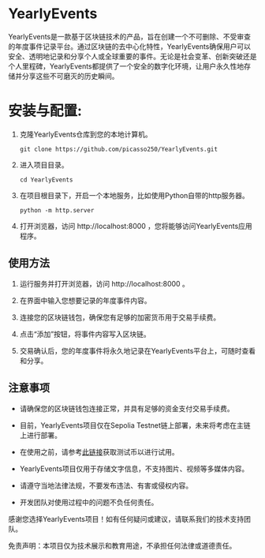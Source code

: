 YearlyEvents
===
YearlyEvents是一款基于区块链技术的产品，旨在创建一个不可删除、不受审查的年度事件记录平台。通过区块链的去中心化特性，YearlyEvents确保用户可以安全、透明地记录和分享个人或全球重要的事件。无论是社会变革、创新突破还是个人里程碑，YearlyEvents都提供了一个安全的数字化环境，让用户永久性地存储并分享这些不可磨灭的历史瞬间。

安装与配置:
===
1. 克隆YearlyEvents仓库到您的本地计算机。
   ```
   git clone https://github.com/picasso250/YearlyEvents.git
   ```

2. 进入项目目录。
   ```
   cd YearlyEvents
   ```

1. 在项目根目录下，开启一个本地服务，比如使用Python自带的http服务器。
   ```
   python -m http.server
   ```

2. 打开浏览器，访问 http://localhost:8000 ，您将能够访问YearlyEvents应用程序。

使用方法
---
1. 运行服务并打开浏览器，访问 http://localhost:8000 。

3. 在界面中输入您想要记录的年度事件内容。

4. 连接您的区块链钱包，确保您有足够的加密货币用于交易手续费。

5. 点击“添加”按钮，将事件内容写入区块链。

6. 交易确认后，您的年度事件将永久地记录在YearlyEvents平台上，可随时查看和分享。

注意事项
---
- 请确保您的区块链钱包连接正常，并具有足够的资金支付交易手续费。

- 目前，YearlyEvents项目仅在Sepolia Testnet链上部署，未来将考虑在主链上进行部署。

- 在使用之前，请参考[此链接](get-test-coins.md)获取测试币以进行试用。

- YearlyEvents项目仅用于存储文字信息，不支持图片、视频等多媒体内容。

- 请遵守当地法律法规，不要发布违法、有害或侵权内容。

- 开发团队对使用过程中的问题不负任何责任。

感谢您选择YearlyEvents项目！如有任何疑问或建议，请联系我们的技术支持团队。

免责声明：本项目仅为技术展示和教育用途，不承担任何法律或道德责任。